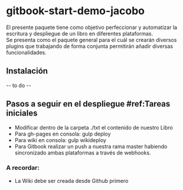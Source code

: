 # gitbook-start-demo-jacobo

El presente paquete tiene como objetivo perfeccionar y automatizar la escritura y despliegue de un libro en diferentes plataformas.  
Se presenta como el paquete general para el cuál se crearán diversos plugins que trabajando de forma conjunta permitirán añadir diversas funcionalidades.

## Instalación
-- to do --

## Pasos a seguir en el despliegue #ref:Tareas iniciales

* Modificar dentro de la carpeta ./txt el contenido de nuestro Libro
* Para gh-pages en consola: gulp deploy
* Para wiki en consola: gulp wikideploy
* Para Gitbook realizar un push a nuestra rama master habiendo sincronizado ambas plataformas a través de webhooks.

### A recordar:
* La Wiki debe ser creada desde Github primero
